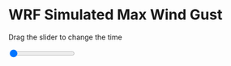 <h1>WRF Simulated Max Wind Gust</h1>
<p>Drag the slider to change the time</p>

<div class="slidecontainer">
<input oninput='setImage(this)' class="slider" type="range" min="0" max="49" value="0" step="1" />
<img id='img'/>
</div>

<script>
var img = document.getElementById('img');
var img_array = ['/assets/images/wrf/w_wrfout_d01_2020-04-13_12:00:00.png',
'/assets/images/wrf/w_wrfout_d01_2020-04-13_13:00:00.png',
'/assets/images/wrf/w_wrfout_d01_2020-04-13_14:00:00.png',
'/assets/images/wrf/w_wrfout_d01_2020-04-13_15:00:00.png',
'/assets/images/wrf/w_wrfout_d01_2020-04-13_16:00:00.png',
'/assets/images/wrf/w_wrfout_d01_2020-04-13_17:00:00.png',
'/assets/images/wrf/w_wrfout_d01_2020-04-13_18:00:00.png',
'/assets/images/wrf/w_wrfout_d01_2020-04-13_19:00:00.png',
'/assets/images/wrf/w_wrfout_d01_2020-04-13_20:00:00.png',
'/assets/images/wrf/w_wrfout_d01_2020-04-13_21:00:00.png',
'/assets/images/wrf/w_wrfout_d01_2020-04-13_22:00:00.png',
'/assets/images/wrf/w_wrfout_d01_2020-04-13_23:00:00.png',
'/assets/images/wrf/w_wrfout_d01_2020-04-14_00:00:00.png',
'/assets/images/wrf/w_wrfout_d01_2020-04-14_01:00:00.png',
'/assets/images/wrf/w_wrfout_d01_2020-04-14_02:00:00.png',
'/assets/images/wrf/w_wrfout_d01_2020-04-14_03:00:00.png',
'/assets/images/wrf/w_wrfout_d01_2020-04-14_04:00:00.png',
'/assets/images/wrf/w_wrfout_d01_2020-04-14_05:00:00.png',
'/assets/images/wrf/w_wrfout_d01_2020-04-14_06:00:00.png',
'/assets/images/wrf/w_wrfout_d01_2020-04-14_07:00:00.png',
'/assets/images/wrf/w_wrfout_d01_2020-04-14_08:00:00.png',
'/assets/images/wrf/w_wrfout_d01_2020-04-14_09:00:00.png',
'/assets/images/wrf/w_wrfout_d01_2020-04-14_10:00:00.png',
'/assets/images/wrf/w_wrfout_d01_2020-04-14_11:00:00.png',
'/assets/images/wrf/w_wrfout_d01_2020-04-14_12:00:00.png',
'/assets/images/wrf/w_wrfout_d01_2020-04-14_13:00:00.png',
'/assets/images/wrf/w_wrfout_d01_2020-04-14_14:00:00.png',
'/assets/images/wrf/w_wrfout_d01_2020-04-14_15:00:00.png',
'/assets/images/wrf/w_wrfout_d01_2020-04-14_16:00:00.png',
'/assets/images/wrf/w_wrfout_d01_2020-04-14_17:00:00.png',
'/assets/images/wrf/w_wrfout_d01_2020-04-14_18:00:00.png',
'/assets/images/wrf/w_wrfout_d01_2020-04-14_19:00:00.png',
'/assets/images/wrf/w_wrfout_d01_2020-04-14_20:00:00.png',
'/assets/images/wrf/w_wrfout_d01_2020-04-14_21:00:00.png',
'/assets/images/wrf/w_wrfout_d01_2020-04-14_22:00:00.png',
'/assets/images/wrf/w_wrfout_d01_2020-04-14_23:00:00.png',
'/assets/images/wrf/w_wrfout_d01_2020-04-15_00:00:00.png',
'/assets/images/wrf/w_wrfout_d01_2020-04-15_01:00:00.png',
'/assets/images/wrf/w_wrfout_d01_2020-04-15_02:00:00.png',
'/assets/images/wrf/w_wrfout_d01_2020-04-15_03:00:00.png',
'/assets/images/wrf/w_wrfout_d01_2020-04-15_04:00:00.png',
'/assets/images/wrf/w_wrfout_d01_2020-04-15_05:00:00.png',
'/assets/images/wrf/w_wrfout_d01_2020-04-15_06:00:00.png',
'/assets/images/wrf/w_wrfout_d01_2020-04-15_07:00:00.png',
'/assets/images/wrf/w_wrfout_d01_2020-04-15_08:00:00.png',
'/assets/images/wrf/w_wrfout_d01_2020-04-15_09:00:00.png',
'/assets/images/wrf/w_wrfout_d01_2020-04-15_10:00:00.png',
'/assets/images/wrf/w_wrfout_d01_2020-04-15_11:00:00.png',
'/assets/images/wrf/w_wrfout_d01_2020-04-15_12:00:00.png',];
function setImage(obj)
{
        var value = obj.value;
        img.src = img_array[value];

}
</script>
